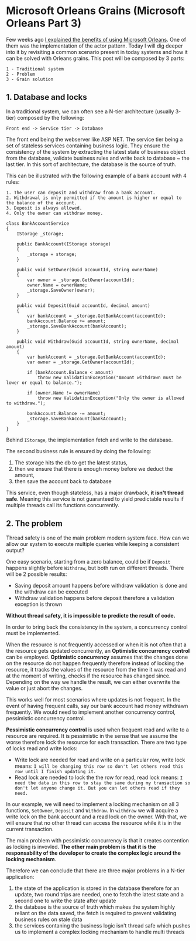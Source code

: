 # Microsoft Orleans Grains (Microsoft Orleans Part 3)

Few weeks ago [I explained the benefits of using Microsoft Orleans](https://kimsereyblog.blogspot.sg/2017/10/a-first-look-at-microsoft-orleans.html). One of them was the implementation of the actor pattern. Today I will dig deeper into it by revisiting a common scenario present in today systems and how it can be solved with Orleans grains.
This post will be composed by 3 parts:

```
1 - Traditional system
2 - Problem
3 - Grain solution
```

## 1. Database and locks

In a traditional system, we can often see a N-tier architecture (usually 3-tier) composed by the following:

```
Front end -> Service tier -> Database
```

The front end being the webserver like ASP NET. The service tier being a set of stateless services containing business logic. They ensure the consistency of the system by extracting the latest state of business object from the database, validate business rules and write back to database ~ the last tier. In this sort of architecture, the database is the source of truth.

This can be illustrated with the following example of a bank account with 4 rules:

```
1. The user can deposit and withdraw from a bank account.
2. Withdrawal is only permitted if the amount is higher or equal to the balance of the account.
3. Deposit is always allowed.
4. Only the owner can withdraw money.
```

```
class BankAccountService
{
    IStorage _storage;

    public BankAccount(IStorage storage)
    {
        _storage = storage;
    }

    public void SetOwner(Guid accountId, string ownerName)
    {
        var owner = _storage.GetOwner(accountId);
        owner.Name = ownerName;
        _storage.SaveOwner(owner);
    }

    public void Deposit(Guid accountId, decimal amount)
    {
        var bankAccount = _storage.GetBankAccount(accountId);
        bankAccount.Balance += amount;
        _storage.SaveBankAccount(bankAccount);
    }    

    public void Withdraw(Guid accountId, string ownerName, decimal amount)
    {
        var bankAccount = _storage.GetBankAccount(accountId);
        var owner = _storage.GetOwner(accountId);

        if (bankAccount.Balance < amount)
            throw new ValidationException("Amount withdrawn must be lower or equal to balance.");

        if (owner.Name != ownerName)
            throw new ValidationException("Only the owner is allowed to withdraw.");

        bankAccount.Balance -= amount;
        _storage.SaveBankAccount(bankAccount);
    }
}
```

Behind `IStorage`, the implementation fetch and write to the database.

The second business rule is ensured by doing the following:
1. The storage hits the db to get the latest status, 
2. then we ensure that there is enough money before we deduct the amount,
3. then save the account back to database

This service, even though stateless, has a major drawback, __it isn't thread safe__. Meaning this service is not guaranteed to yield predictable results if multiple threads call its functions concurrently.

## 2. The problem

Thread safety is one of the main problem modern system face. How can we allow our system to execute multiple queries while keeping a consistent output?

One easy scenario, starting from a zero balance, could be if `Deposit` happens slightly before `Withdraw`, but both run on different threads. There will be 2 possible results:
- Saving deposit amount happens before withdraw validation is done and the withdraw can be executed
- Withdraw validation happens before deposit therefore a validation exception is thrown

__Without thread safety, it is impossible to predicte the result of code.__

In order to bring back the consistency in the system, a concurrency control must be implemented.

When the resource is not frequently accessed or when it is not often that a the resource gets updated concurrently, an __Optimistic concurrency control__ can be employed.
__Optimistic concurrency__ assumes that the changes done on the resource do not happen frequently therefore instead of locking the resource, it tracks the values of the resource from the time it was read and at the moment of writing, checks if the resource has changed since. Depending on the way we handle the result, we can either overwrite the value or just abort the changes.

This works well for most scenarios where updates is not frequent. In the event of having frequent calls, say our  bank account had money withdrawn frequently. We would need to implement another concurrency control, pessimistic concurrency control. 

__Pessimistic concurrency control__ is used when frequent read and write to a resource are required. It is pessimistic in the sense that we assume the worse therefore lock the resource for each transaction. There are two type of locks read and write locks:

- Write lock are needed for read and write on a particular row, write lock means: `I will be changing this row so don't let others read this row until I finish updating it.`
- Read lock are needed to lock the the row for read, read lock means: `I need the data in this row to stay the same during my transaction so don't let anyone change it. But you can let others read if they need.`

In our example, we will need to implement a locking mechanism on all 3 functions, `SetOwner`, `Deposit` and `Withdraw`. In `withdraw` we will acquire a write lock on the bank account and a read lock on the owner. With that, we will ensure that no other thread can access the resource while it is in the current transaction.

The main problem with pessimistic concurrency is that it creates contention as locking is invovled. __The other main problem is that it is the responsability of the developer to create the complex logic around the locking mechanism__.

Therefore we can conclude that there are three major problems in a N-tier application:

1. the state of the application is stored in the database therefore for an update, two round trips are needed, one to fetch the latest state and a second one to write the state after update
2. the database is the source of truth which makes the system highly reliant on the data saved, the fetch is required to prevent validating business rules on stale data
3. the services contaning the business logic isn't thread safe which pushes us to implement a complex locking mechanism to handle multi threads